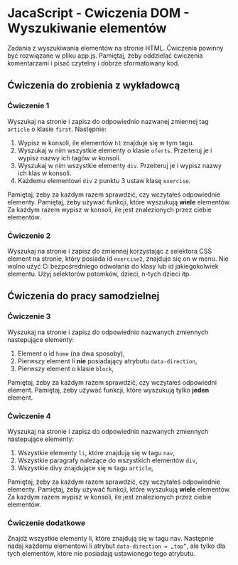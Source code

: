 # JacaScript - Cwiczenia DOM - Wyszukiwanie elementów

Zadania z wyszukiwania elementów na stronie HTML.
Ćwiczenia powinny być rozwiązane w pliku app.js. 
Pamiętaj, żeby oddzielać ćwiczenia komentarzami i pisać czytelny i dobrze sformatowany kod. 

## Ćwiczenia do zrobienia z wykładowcą

### Ćwiczenie 1
Wyszukaj na stronie i zapisz do odpowiednio nazwanej zmiennej tag ```article``` o klasie ```first```. Następnie:
  1. Wypisz w konsoli, ile elementów ```h1``` znajduje się w tym tagu.
  2. Wyszukaj w nim wszystkie elementy o klasie ```oferts```. Przeiteruj je i wypisz nazwy ich tagów w konsoli.
  3. Wyszukaj w nim wszystkie elementy ```div```. Przeiteruj je i wypisz nazwy ich klas w konsoli.
  4. Każdemu elementowi ```div``` z punktu 3 ustaw klasę ```exercise```.

Pamiętaj, żeby za każdym razem sprawdzić, czy wczytałeś odpowiednie elementy.
Pamiętaj, żeby używać funkcji, które wyszukują **wiele** elementów. 
Za każdym razem wypisz w konsoli, ile jest znalezionych przez ciebie elementów.

### Ćwiczenie 2
Wyszukaj na stronie i zapisz do zmiennej korzystając z selektora CSS element na stronie, który posiada id ```exercise2```, znajduje się on w menu.
Nie wolno użyć Ci bezpośredniego odwołania do klasy lub id jakiegokolwiek elementu.
Użyj selektorów potomków, dzieci, n-tych dzieci itp.

## Ćwiczenia do pracy samodzielnej

### Ćwiczenie 3
Wyszukaj na stronie i zapisz do odpowiednio nazwanych zmiennych nastepujące elementy:
  1. Element o id ```home``` (na dwa sposoby),
  2. Pierwszy element li **nie** posiadający atrybutu ```data-direction```,
  3. Pierwszy element o klasie ```block```,

Pamiętaj, żeby za każdym razem sprawdzić, czy wczytałeś odpowiedni element.
Pamiętaj, żeby używać funkcji, które wyszukują tylko **jeden** element. 


### Ćwiczenie 4
Wyszukaj na stronie i zapisz do odpowiednio nazwanych zmiennych nastepujące elementy:
  1. Wszystkie elementy ```li```, które znajdują się w tagu ```nav```,
  2. Wszystkie paragrafy należące do wszystkich elementów ```div```,
  3. Wszystkie divy znajdujące się w tagu ```article```,

Pamiętaj, żeby za każdym razem sprawdzić, czy wczytałeś odpowiednie elementy.
Pamiętaj, żeby używać funkcji, które wyszukują **wiele** elementów. 
Za każdym razem wypisz w konsoli, ile jest znalezionych przez ciebie elementów.


### Ćwiczenie dodatkowe
Znajdź wszystkie elementy li, które znajdują się w tagu nav. Następnie nadaj każdemu elementowi li atrybut ```data-direction = „top”```, ale tylko dla tych elementów, które nie posiadają ustawionego tego atrybutu.

